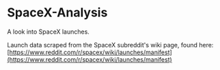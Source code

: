 # SpaceX-Analysis
A look into SpaceX launches.  
  
Launch data scraped from the SpaceX subreddit's wiki page, found here: [https://www.reddit.com/r/spacex/wiki/launches/manifest](https://www.reddit.com/r/spacex/wiki/launches/manifest)
